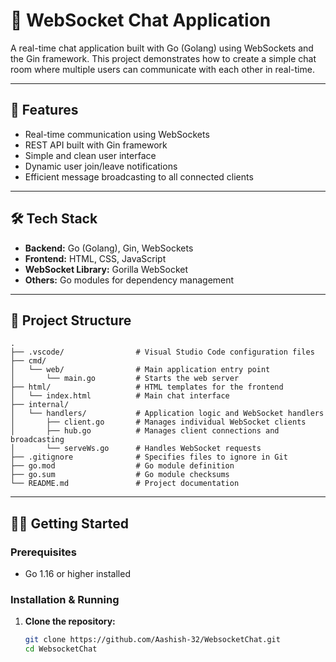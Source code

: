 # 💬 WebSocket Chat Application

A real-time chat application built with Go (Golang) using WebSockets and the Gin framework. This project demonstrates how to create a simple chat room where multiple users can communicate with each other in real-time.

---

## 🚀 Features

- Real-time communication using WebSockets
- REST API built with Gin framework
- Simple and clean user interface
- Dynamic user join/leave notifications
- Efficient message broadcasting to all connected clients

---

## 🛠 Tech Stack

- **Backend:** Go (Golang), Gin, WebSockets
- **Frontend:** HTML, CSS, JavaScript
- **WebSocket Library:** Gorilla WebSocket
- **Others:** Go modules for dependency management

---

## 📁 Project Structure

```
.
├── .vscode/                # Visual Studio Code configuration files
├── cmd/
│   └── web/                # Main application entry point
│       └── main.go         # Starts the web server
├── html/                   # HTML templates for the frontend
│   └── index.html          # Main chat interface
├── internal/
│   └── handlers/           # Application logic and WebSocket handlers
│       ├── client.go       # Manages individual WebSocket clients
│       ├── hub.go          # Manages client connections and broadcasting
│       └── serveWs.go      # Handles WebSocket requests
├── .gitignore              # Specifies files to ignore in Git
├── go.mod                  # Go module definition
├── go.sum                  # Go module checksums
└── README.md               # Project documentation
```



---

## 🚴‍♂️ Getting Started

### Prerequisites

- Go 1.16 or higher installed

### Installation & Running

1. **Clone the repository:**

   ```bash
   git clone https://github.com/Aashish-32/WebsocketChat.git
   cd WebsocketChat


